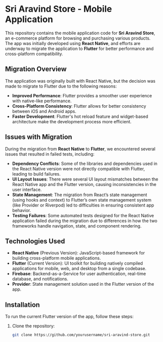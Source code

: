 # Sri Aravind Store - Mobile Application

This repository contains the mobile application code for **Sri Aravind Store**, an e-commerce platform for browsing and purchasing various products. The app was initially developed using **React Native**, and efforts are underway to migrate the application to **Flutter** for better performance and cross-platform compatibility.

## Migration Overview

The application was originally built with React Native, but the decision was made to migrate to Flutter due to the following reasons:

- **Improved Performance**: Flutter provides a smoother user experience with native-like performance.
- **Cross-Platform Consistency**: Flutter allows for better consistency between iOS and Android apps.
- **Faster Development**: Flutter's hot reload feature and widget-based architecture make the development process more efficient.

## Issues with Migration

During the migration from **React Native** to **Flutter**, we encountered several issues that resulted in failed tests, including:

- **Dependency Conflicts**: Some of the libraries and dependencies used in the React Native version were not directly compatible with Flutter, leading to build failures.
- **UI Layout Issues**: There were several UI layout mismatches between the React Native app and the Flutter version, causing inconsistencies in the user interface.
- **State Management**: The migration from React’s state management (using hooks and context) to Flutter’s own state management system (like Provider or Riverpod) led to difficulties in ensuring consistent app behavior.
- **Testing Failures**: Some automated tests designed for the React Native application failed during the migration due to differences in how the two frameworks handle navigation, state, and component rendering.

## Technologies Used

- **React Native** (Previous Version): JavaScript-based framework for building cross-platform mobile applications.
- **Flutter** (Current Version): UI toolkit for building natively compiled applications for mobile, web, and desktop from a single codebase.
- **Firebase**: Backend-as-a-Service for user authentication, real-time database, and notifications.
- **Provider**: State management solution used in the Flutter version of the app.

## Installation

To run the current Flutter version of the app, follow these steps:

1. Clone the repository:

   ```bash
   git clone https://github.com/yourusername/sri-aravind-store.git
